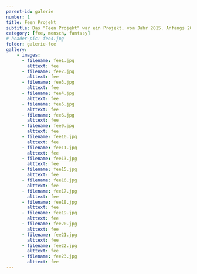 ```yaml
---
parent-id: galerie
number: 1
title: Feen Projekt
subtitle: Das "Feen Projekt" war ein Projekt, vom Jahr 2015. Anfangs 2015 begann ich Shootings zu machen und wollte anhand schön/speziell geschminkter Modellen mit jeweils einem Thema, das mittels Kleidung und Kopfschmuck umgesetzt wurde, verschiedene Lichtverhältnisse und Locationsituationen üben. 
category: [fee, mensch, fantasy]
# header-pic: fee4.jpg
folder: galerie-fee
gallery:
    - images:
      - filename: fee1.jpg
        alttext: fee
      - filename: fee2.jpg
        alttext: fee
      - filename: fee3.jpg
        alttext: fee
      - filename: fee4.jpg
        alttext: fee
      - filename: fee5.jpg
        alttext: fee
      - filename: fee6.jpg
        alttext: fee
      - filename: fee9.jpg
        alttext: fee
      - filename: fee10.jpg
        alttext: fee
      - filename: fee11.jpg
        alttext: fee
      - filename: fee13.jpg
        alttext: fee
      - filename: fee15.jpg
        alttext: fee
      - filename: fee16.jpg
        alttext: fee
      - filename: fee17.jpg
        alttext: fee
      - filename: fee18.jpg
        alttext: fee
      - filename: fee19.jpg
        alttext: fee
      - filename: fee20.jpg
        alttext: fee
      - filename: fee21.jpg
        alttext: fee
      - filename: fee22.jpg
        alttext: fee
      - filename: fee23.jpg
        alttext: fee
---
```

<!-- beschreibender Text hier -->
